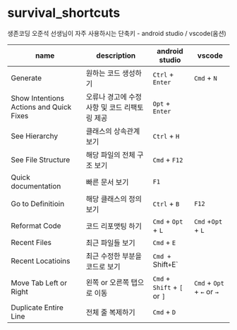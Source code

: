# survival_shortcuts
생존코딩 오준석 선생님이 자주 사용하시는 단축키 - android studio / vscode(옴션)

| name                                    | description                | android studio       | vscode             |
| --------------------------------------- | -------------------------- | -------------------- | ------------------ |
| Generate                                | 원하는 코드 생성하기                | `Ctrl` + `Enter`         | `Cmd` + `N`            |
| Show Intentions Actions and Quick Fixes | 오류나 경고에 수정 사항 및 코드 리팩토링 제공 | `Opt` + `Enter`          |                    |
| See Hierarchy                           | 클래스의 상속관계 보기               | `Ctrl` + `H`             |                    |
| See File Structure                      | 해당 파일의 전체 구조 보기            | `Cmd` + `F12`            |                    |
| Quick documentation                     | 빠른 문서 보기                   | `F1`                   |                    |
| Go to Definitioin                       | 해당 클래스의 정의 보기              | `Ctrl` + `B`             | `F12`                |
| Reformat Code                           | 코드 리포맷팅 하기                 | `Cmd` + `Opt` + `L`        | `Cmd` +`Opt` + `L`       |
| Recent Files                            | 최근 파일들 보기                  | `Cmd` + `E`              |                    |
| Recent Locatioins                       | 최근 수정한 부분을 코드로 보기          | `Cmd + `Shift` + `E`      |                    |
| Move Tab Left or Right                  | 왼쪽 or 오른쪽 탭으로 이동           | `Cmd` + `Shift` + `[` or `]` | `Cmd` + `Opt` + `←` or `→` |
| Duplicate Entire Line                   | 전체 줄 복제하기                  | `Cmd` + `D`              |                    |
